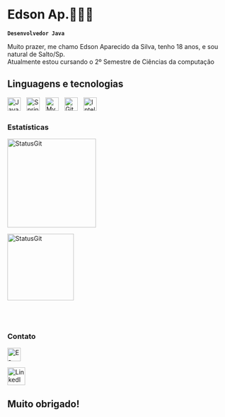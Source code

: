 # Edson Ap.🧑🏼‍💻

**`Desenvolvedor Java`**

Muito prazer, me chamo Edson Aparecido da Silva, tenho 18 anos, e sou natural de Salto/Sp.</br>
Atualmente estou cursando o 2º Semestre de Ciências da computação

## Linguagens e tecnologias
<img
    align="left"
    alt="Java"
    title="Java"
    width="30px"
    style="padding-right: 10px;"
    src="https://cdn.jsdelivr.net/gh/devicons/devicon@latest/icons/java/java-original.svg"
/>
<img
    align="left"
    alt="SpringBoot"
    title="SpringBoot"
    width="30px"
    style="padding-right: 10px;"
    src="https://cdn.jsdelivr.net/gh/devicons/devicon@latest/icons/spring/spring-original.svg"
/>
<img
    align="left"
    alt="MySql"
    title="MySql"
    width="30px"
    style="padding-right: 10px;"
    src="https://cdn.jsdelivr.net/gh/devicons/devicon@latest/icons/mysql/mysql-original.svg"
/>
<img
    align="left"
    alt="Git"
    title="Git"
    width="30px"
    style="padding-right: 10px;"
    src="https://cdn.jsdelivr.net/gh/devicons/devicon@latest/icons/git/git-original.svg"
/>
<img
    align="left"
    alt="IntelliJ"
    title="IntelliJ"
    width="30px"
    style="padding-right: 10px;"
    src="https://cdn.jsdelivr.net/gh/devicons/devicon@latest/icons/intellij/intellij-original.svg"
/>
</br>
</br>
### Estatísticas

<img
    alt="StatusGit"
    title="StatusGit"
    height="200"
    src="https://github-readme-stats.vercel.app/api?username=EdsonAparecido&show_icons=true&bg_color=00000000&include_all_commits=true&locale=pt-pt"
/>

<img
    alt="StatusGit"
    title="StatusGit"
    height="150"
    src="https://github-readme-stats.vercel.app/api/top-langs/?username=EdsonAparecido&locale=pt-br&bg_color=00000000&layout=compact&custom_title=Linguagens💾"
/>

</br>
</br>

### Contato

<img
    alt="E-mail"
    title="E-mail"
    height="30px"
    style="padding-right: 10px;"
    src="https://custom-icon-badges.demolab.com/badge/edsonaparecidodasilva022007@gmail.com-blue.svg?logo=mail"
/>



[<img
    alt="LinkedIN"
    title="LinkedIN"
    height="40px"
    style="padding-right: 10px;"
    src="https://cdn.jsdelivr.net/gh/devicons/devicon@latest/icons/linkedin/linkedin-original.svg"
/>](https://www.linkedin.com/in/edson-aparecido-da-silva-a7b095328/)
</br>

## Muito obrigado!
